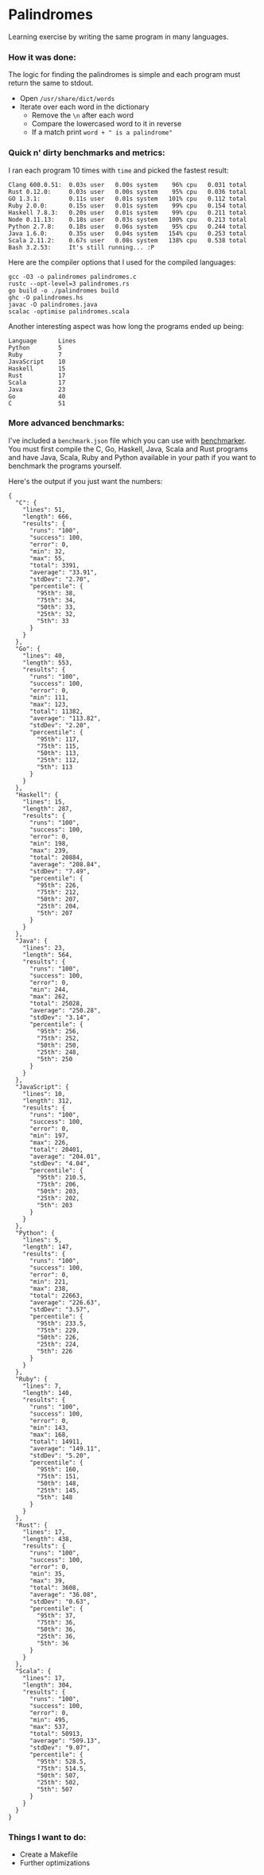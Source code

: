 # Palindromes

Learning exercise by writing the same program in many languages. 

### How it was done:

The logic for finding the palindromes is simple and each program must return the same to stdout.

- Open `/usr/share/dict/words`
- Iterate over each word in the dictionary 
	- Remove the `\n` after each word
	- Compare the lowercased word to it in reverse
	- If a match print `word + " is a palindrome"`

### Quick n' dirty benchmarks and metrics:

I ran each program 10 times with `time` and picked the fastest result:

	Clang 600.0.51:  0.03s user   0.00s system    96% cpu   0.031 total
	Rust 0.12.0:     0.03s user   0.00s system    95% cpu   0.036 total
	GO 1.3.1:        0.11s user   0.01s system   101% cpu   0.112 total
	Ruby 2.0.0:      0.15s user   0.01s system    99% cpu   0.154 total
	Haskell 7.8.3:   0.20s user   0.01s system    99% cpu   0.211 total
	Node 0.11.13:    0.18s user   0.03s system   100% cpu   0.213 total
	Python 2.7.8:    0.18s user   0.06s system    95% cpu   0.244 total
	Java 1.6.0:      0.35s user   0.04s system   154% cpu   0.253 total
	Scala 2.11.2:    0.67s user   0.08s system   138% cpu   0.538 total
	Bash 3.2.53:     It's still running... :P

Here are the compiler options that I used for the compiled languages:

	gcc -O3 -o palindromes palindromes.c
	rustc --opt-level=3 palindromes.rs
	go build -o ./palindromes build
	ghc -O palindromes.hs
	javac -O palindromes.java
	scalac -optimise palindromes.scala

Another interesting aspect was how long the programs ended up being:

	Language      Lines 
	Python        5 
	Ruby          7 
	JavaScript    10 
	Haskell       15 
	Rust          17 
	Scala         17 
	Java          23 
	Go            40 
	C             51


### More advanced benchmarks:

I've included a `benchmark.json` file which you can use with [benchmarker](https://github.com/montanaflynn/benchmarker). You must first compile the C, Go, Haskell, Java, Scala and Rust programs and have Java, Scala, Ruby and Python available in your path if you want to benchmark the programs yourself. 

Here's the output if you just want the numbers:

	{
	  "C": {
	    "lines": 51,
	    "length": 666,
	    "results": {
	      "runs": "100",
	      "success": 100,
	      "error": 0,
	      "min": 32,
	      "max": 55,
	      "total": 3391,
	      "average": "33.91",
	      "stdDev": "2.70",
	      "percentile": {
	        "95th": 38,
	        "75th": 34,
	        "50th": 33,
	        "25th": 32,
	        "5th": 33
	      }
	    }
	  },
	  "Go": {
	    "lines": 40,
	    "length": 553,
	    "results": {
	      "runs": "100",
	      "success": 100,
	      "error": 0,
	      "min": 111,
	      "max": 123,
	      "total": 11382,
	      "average": "113.82",
	      "stdDev": "2.20",
	      "percentile": {
	        "95th": 117,
	        "75th": 115,
	        "50th": 113,
	        "25th": 112,
	        "5th": 113
	      }
	    }
	  },
	  "Haskell": {
	    "lines": 15,
	    "length": 287,
	    "results": {
	      "runs": "100",
	      "success": 100,
	      "error": 0,
	      "min": 198,
	      "max": 239,
	      "total": 20884,
	      "average": "208.84",
	      "stdDev": "7.49",
	      "percentile": {
	        "95th": 226,
	        "75th": 212,
	        "50th": 207,
	        "25th": 204,
	        "5th": 207
	      }
	    }
	  },
	  "Java": {
	    "lines": 23,
	    "length": 564,
	    "results": {
	      "runs": "100",
	      "success": 100,
	      "error": 0,
	      "min": 244,
	      "max": 262,
	      "total": 25028,
	      "average": "250.28",
	      "stdDev": "3.14",
	      "percentile": {
	        "95th": 256,
	        "75th": 252,
	        "50th": 250,
	        "25th": 248,
	        "5th": 250
	      }
	    }
	  },
	  "JavaScript": {
	    "lines": 10,
	    "length": 312,
	    "results": {
	      "runs": "100",
	      "success": 100,
	      "error": 0,
	      "min": 197,
	      "max": 226,
	      "total": 20401,
	      "average": "204.01",
	      "stdDev": "4.04",
	      "percentile": {
	        "95th": 210.5,
	        "75th": 206,
	        "50th": 203,
	        "25th": 202,
	        "5th": 203
	      }
	    }
	  },
	  "Python": {
	    "lines": 5,
	    "length": 147,
	    "results": {
	      "runs": "100",
	      "success": 100,
	      "error": 0,
	      "min": 221,
	      "max": 238,
	      "total": 22663,
	      "average": "226.63",
	      "stdDev": "3.57",
	      "percentile": {
	        "95th": 233.5,
	        "75th": 229,
	        "50th": 226,
	        "25th": 224,
	        "5th": 226
	      }
	    }
	  },
	  "Ruby": {
	    "lines": 7,
	    "length": 140,
	    "results": {
	      "runs": "100",
	      "success": 100,
	      "error": 0,
	      "min": 143,
	      "max": 168,
	      "total": 14911,
	      "average": "149.11",
	      "stdDev": "5.20",
	      "percentile": {
	        "95th": 160,
	        "75th": 151,
	        "50th": 148,
	        "25th": 145,
	        "5th": 148
	      }
	    }
	  },
	  "Rust": {
	    "lines": 17,
	    "length": 438,
	    "results": {
	      "runs": "100",
	      "success": 100,
	      "error": 0,
	      "min": 35,
	      "max": 39,
	      "total": 3608,
	      "average": "36.08",
	      "stdDev": "0.63",
	      "percentile": {
	        "95th": 37,
	        "75th": 36,
	        "50th": 36,
	        "25th": 36,
	        "5th": 36
	      }
	    }
	  },
	  "Scala": {
	    "lines": 17,
	    "length": 304,
	    "results": {
	      "runs": "100",
	      "success": 100,
	      "error": 0,
	      "min": 495,
	      "max": 537,
	      "total": 50913,
	      "average": "509.13",
	      "stdDev": "9.07",
	      "percentile": {
	        "95th": 528.5,
	        "75th": 514.5,
	        "50th": 507,
	        "25th": 502,
	        "5th": 507
	      }
	    }
	  }
	}

### Things I want to do: 

- Create a Makefile
- Further optimizations
